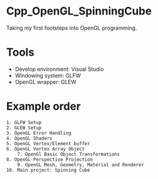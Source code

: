 # Cpp_OpenGL_SpinningCube

Taking my first footsteps into OpenGL programming.

# Tools
  - Develop environment:  Visual Studio
  - Windowing system:     GLFW
  - OpenGL wrapper:       GLEW
  
# Example order

	1. GLFW Setup
	2. GLEW Setup
	3. OpenGL Error Handling
	4. OpenGL Shaders
	5. OpenGL Vertex/Element buffer
	6. OpenGL Vertex Array Object
        7. OpenGl Basic Object Transformations
	8. OpenGL Perspective Projection
        9. OpenGL Mesh, Geometry, Material and Renderer
	10. Main project: Spinning Cube
